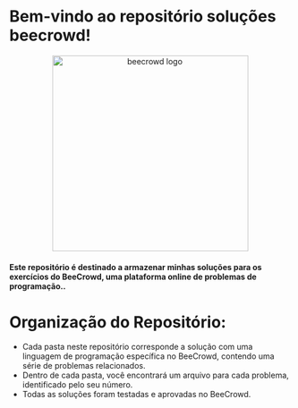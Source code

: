 # Bem-vindo ao repositório soluções beecrowd!
<div align="center">
  <img src="https://www.beecrowd.com.br/home/wp-content/uploads/2021/08/beecrowd__roxoHorClean-small-PNG-1.png" alt="beecrowd logo" width="350" height="">
</div>

<h4>Este repositório é destinado a armazenar minhas soluções para os exercícios do BeeCrowd, uma plataforma online de problemas de programação..</h4>

# Organização do Repositório:

<ul>
  <li>Cada pasta neste repositório corresponde a solução com uma linguagem de programação específica no BeeCrowd, contendo uma série de problemas relacionados.</li>

  <li>Dentro de cada pasta, você encontrará um arquivo para cada problema, identificado pelo seu número.</li>

  <li>Todas as soluções foram testadas e aprovadas no BeeCrowd.</li>
</ul>
